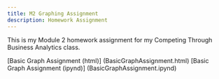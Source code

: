 ```yaml
---
title: M2 Graphing Assignment
description: Homework Assignment 
---
```


This is my Module 2 homework assignment for my Competing Through Business Analytics class. 

[Basic Graph Assignment (html)] (BasicGraphAssignment.html)
[Basic Graph Assignment (ipynd)] (BasicGraphAssignment.ipynd)
